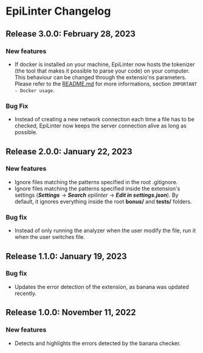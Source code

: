 # **EpiLinter Changelog**

## **Release 3.0.0: February 28, 2023**
### New features
- If docker is installed on your machine, EpiLinter now hosts the tokenizer (the tool that makes it possible to parse your code) on your computer. This behaviour can be changed through the extensio'ns parameters. Please refer to the [README.md](README.md) for more informations, section `IMPORTANT - Docker usage`.

### Bug Fix
- Instead of creating a new network connection each time a file has to be checked, EpiLinter now keeps the server connection alive as long as possible.

## **Release 2.0.0: January 22, 2023**
### New features
- Ignore files matching the patterns specified in the root .gitignore.
- Ignore files matching the patterns specified inside the extension's settings (***Settings*** &rarr; ***Search*** *epilinter* &rarr; ***Edit in settings.json***). By default, it ignores everything inside the root **bonus/** and **tests/** folders.
### Bug fix
- Instead of only running the analyzer when the user modify the file, run it when the user switches file.

## **Release 1.1.0: January 19, 2023**

### Bug fix
- Updates the error detection of the extension, as banana was updated recently.

## **Release 1.0.0: November 11, 2022**

### New features
- Detects and highlights the errors detected by the banana checker.
